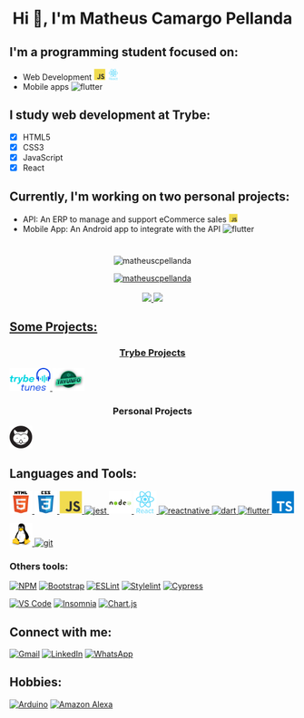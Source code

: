 <h1 align="center">Hi 👋, I'm Matheus Camargo Pellanda</h1>

## I'm a programming student focused on:
  - Web Development <img src="https://raw.githubusercontent.com/devicons/devicon/master/icons/javascript/javascript-original.svg" alt="javascript" width="20" height="20"/> <img src="https://raw.githubusercontent.com/devicons/devicon/master/icons/react/react-original-wordmark.svg" alt="react" width="20" height="20"/>
  - Mobile apps <img src="https://www.vectorlogo.zone/logos/flutterio/flutterio-icon.svg" alt="flutter" width="15" height="15"/>

## I study web development at Trybe:

- [x] HTML5
- [x] CSS3
- [x] JavaScript
- [x] React

## Currently, I'm working on two personal projects:

- API: An ERP to manage and support eCommerce sales <img src="https://raw.githubusercontent.com/devicons/devicon/master/icons/javascript/javascript-original.svg" alt="javascript" width="15" height="15"/>
- Mobile App: An Android app to integrate with the API <img src="https://www.vectorlogo.zone/logos/flutterio/flutterio-icon.svg" alt="flutter" width="15" height="15"/>

#
<div align="center">
  <p><img src="https://komarev.com/ghpvc/?username=matheuscpellanda&label=Profile%20views&color=0e75b6&style=flat" alt="matheuscpellanda" /></p>
  <a href="https://github.com/ryo-ma/github-profile-trophy"><img src="https://github-profile-trophy.vercel.app/?username=matheuscpellanda" alt="matheuscpellanda" /></a>  
</div>
<br>
<div align="center">
  <a href="https://github.com/matheuscpellanda">
  <img height="150em" src="https://github-readme-stats.vercel.app/api?username=matheuscpellanda&show_icons=true&theme=radical&include_all_commits=true&count_private=true&hide=issues"/>
  <img height="150em" src="https://github-readme-stats.vercel.app/api/top-langs/?username=matheuscpellanda&layout=compact&theme=radical"/>
</div>

## Some Projects:

<h3 align="center">Trybe Projects</h3>
<a href="https://matheuscpellanda.github.io/trybetunes" target="_blank" rel="noreferrer"> <img src="https://github.com/matheuscpellanda/trybetunes/blob/main/src/img/logo.png" alt="TrybeTunes" height="40"/> </a>
<a href="https://matheuscpellanda.github.io/tryunfo" target="_blank" rel="noreferrer"> <img src="https://github.com/matheuscpellanda/tryunfo/blob/main/src/img/logo_tryunfo.png" alt="Tryunfo" height="40"/> </a>

<h3 align="center">Personal Projects</h3>
<a href="https://matheuscpellanda.github.io/erp-api-documentation/" target="_blank" rel="noreferrer"> <img src="https://github.com/matheuscpellanda/erp-api-documentation/blob/main/public/owl_icon.png" alt="ERP API" height="40"/> </a>
  
## Languages and Tools:
<p align="left">
  <a href="https://www.w3.org/html/" target="_blank" rel="noreferrer"> <img src="https://raw.githubusercontent.com/devicons/devicon/master/icons/html5/html5-original-wordmark.svg" alt="html5" width="40" height="40"/> </a> 
  <a href="https://www.w3schools.com/css/" target="_blank" rel="noreferrer"> <img src="https://raw.githubusercontent.com/devicons/devicon/master/icons/css3/css3-original-wordmark.svg" alt="css3" width="40" height="40"/> </a>
  <a href="https://developer.mozilla.org/en-US/docs/Web/JavaScript" target="_blank" rel="noreferrer"> <img src="https://raw.githubusercontent.com/devicons/devicon/master/icons/javascript/javascript-original.svg" alt="javascript" width="40" height="40"/> </a> 
  <a href="https://jestjs.io" target="_blank" rel="noreferrer"> <img src="https://www.vectorlogo.zone/logos/jestjsio/jestjsio-icon.svg" alt="jest" width="40" height="40"/> </a>
  <a href="https://nodejs.org" target="_blank" rel="noreferrer"> <img src="https://raw.githubusercontent.com/devicons/devicon/master/icons/nodejs/nodejs-original-wordmark.svg" alt="nodejs" width="40" height="40"/> </a> 
  <a href="https://reactjs.org/" target="_blank" rel="noreferrer"> <img src="https://raw.githubusercontent.com/devicons/devicon/master/icons/react/react-original-wordmark.svg" alt="react" width="40" height="40"/> </a> 
  <a href="https://reactnative.dev/" target="_blank" rel="noreferrer"> <img src="https://reactnative.dev/img/header_logo.svg" alt="reactnative" width="40" height="40"/> </a> 
  <a href="https://dart.dev" target="_blank" rel="noreferrer"> <img src="https://www.vectorlogo.zone/logos/dartlang/dartlang-icon.svg" alt="dart" width="40" height="40"/> </a> 
  <a href="https://flutter.dev" target="_blank" rel="noreferrer"> <img src="https://www.vectorlogo.zone/logos/flutterio/flutterio-icon.svg" alt="flutter" width="40" height="40"/> </a> 
  <a href="https://www.typescriptlang.org/" target="_blank" rel="noreferrer"> <img src="https://raw.githubusercontent.com/devicons/devicon/master/icons/typescript/typescript-original.svg" alt="typescript" width="40" height="40"/> </a> 
</p>
  <a href="https://www.linux.org/" target="_blank" rel="noreferrer"> <img src="https://raw.githubusercontent.com/devicons/devicon/master/icons/linux/linux-original.svg" alt="linux" width="40" height="40"/> </a> 
  <a href="https://git-scm.com/" target="_blank" rel="noreferrer"> <img src="https://www.vectorlogo.zone/logos/git-scm/git-scm-icon.svg" alt="git" width="40" height="40"/> </a> 

### Others tools:
  [![NPM](https://img.shields.io/badge/npm-CB3837?style=for-the-badge&logo=npm&logoColor=white)]()
  [![Bootstrap](https://img.shields.io/badge/Bootstrap-563D7C?style=for-the-badge&logo=bootstrap&logoColor=white)](https://getbootstrap.com/)
  [![ESLint](https://img.shields.io/badge/eslint-3A33D1?style=for-the-badge&logo=eslint&logoColor=white)]()
  [![Stylelint](https://img.shields.io/badge/stylelint-000?style=for-the-badge&logo=stylelint&logoColor=white)]()
  [![Cypress](https://img.shields.io/badge/Cypress-17202C?style=for-the-badge&logo=cypress&logoColor=white)]()

  [![VS Code](https://img.shields.io/badge/VSCode-0078D4?style=for-the-badge&logo=visual%20studio%20code&logoColor=white)]()
  [![Insomnia](https://img.shields.io/badge/Insomnia-5849be?style=for-the-badge&logo=Insomnia&logoColor=white)]()
  [![Chart.js](https://img.shields.io/badge/Chart.js-FF6384?style=for-the-badge&logo=chartdotjs&logoColor=white)]()
  
## Connect with me:
[![Gmail](https://img.shields.io/badge/Gmail-D14836?logo=gmail&logoColor=white)](mailto:matheuscpellanda@gmail.com)
[![LinkedIn](https://img.shields.io/badge/linkedin-%230077B5.svg?logo=linkedin&logoColor=white)](https://linkedin.com/in/matheuscpellanda)
[![WhatsApp](https://img.shields.io/badge/WhatsApp-25D366?logo=whatsapp&logoColor=white)](https://wa.me/5527998792958)

## Hobbies:
[![Arduino](https://img.shields.io/badge/-Arduino-00979D?logo=Arduino&logoColor=white)](https://www.arduino.cc/)
[![Amazon Alexa](https://img.shields.io/badge/amazon%20alexa-52b5f7?logo=amazon%20alexa&logoColor=white)](https://developer.amazon.com/en-US/alexa)
  
